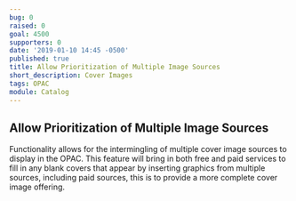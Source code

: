 ```yaml
---
bug: 0
raised: 0
goal: 4500
supporters: 0
date: '2019-01-10 14:45 -0500'
published: true
title: Allow Prioritization of Multiple Image Sources
short_description: Cover Images
tags: OPAC
module: Catalog
---
```

## Allow Prioritization of Multiple Image Sources

Functionality allows for the intermingling of multiple cover image sources to display in the OPAC. This feature will bring in both free and paid services to fill in any blank covers that appear by inserting graphics from multiple sources, including paid sources, this is to provide a more complete cover image offering.
